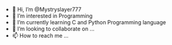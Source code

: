 - 👋 Hi, I’m @Mystryslayer777
- 👀 I’m interested in Programming
- 🌱 I’m currently learning C and Python Programming language 
- 💞️ I’m looking to collaborate on ...
- 📫 How to reach me ...

<!---
Mystryslayer777/Mystryslayer777 is a ✨ special ✨ repository because its `README.md` (this file) appears on your GitHub profile.
You can click the Preview link to take a look at your changes.
--->
